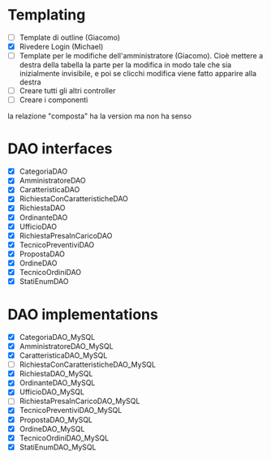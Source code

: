 <h1>Templating</h1>

- [ ] Template di outline (Giacomo)
- [x] Rivedere Login (Michael)
- [ ] Template per le modifiche dell'amministratore (Giacomo). Cioè mettere a destra della tabella la parte per la modifica 
in modo tale che sia inizialmente invisibile, e poi se clicchi modifica viene fatto apparire
alla destra
- [ ] Creare tutti gli altri controller
- [ ] Creare i componenti

la relazione "composta" ha la version ma non ha senso


<h1>DAO interfaces</h1>

- [x] CategoriaDAO
- [x] AmministratoreDAO
- [x] CaratteristicaDAO
- [x] RichiestaConCaratteristicheDAO
- [x] RichiestaDAO
- [x] OrdinanteDAO
- [x] UfficioDAO
- [x] RichiestaPresaInCaricoDAO
- [x] TecnicoPreventiviDAO
- [x] PropostaDAO
- [x] OrdineDAO
- [x] TecnicoOrdiniDAO
- [x] StatiEnumDAO

<h1>DAO implementations</h1>

- [x] CategoriaDAO_MySQL
- [x] AmministratoreDAO_MySQL
- [x] CaratteristicaDAO_MySQL
- [ ] RichiestaConCaratteristicheDAO_MySQL
- [x] RichiestaDAO_MySQL
- [x] OrdinanteDAO_MySQL
- [x] UfficioDAO_MySQL
- [ ] RichiestaPresaInCaricoDAO_MySQL
- [x] TecnicoPreventiviDAO_MySQL
- [x] PropostaDAO_MySQL
- [x] OrdineDAO_MySQL
- [x] TecnicoOrdiniDAO_MySQL
- [x] StatiEnumDAO_MySQL
